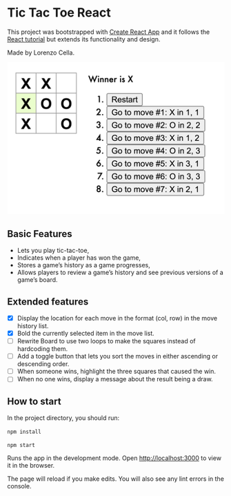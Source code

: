 # Tic Tac Toe React

This project was bootstrapped with [Create React App](https://github.com/facebook/create-react-app) and it follows the [React tutorial](https://reactjs.org/tutorial/tutorial.html) but extends its functionality and design.

Made by Lorenzo Cella.

![](/public/Screenshot.png)

## Basic Features

- Lets you play tic-tac-toe,
- Indicates when a player has won the game,
- Stores a game’s history as a game progresses,
- Allows players to review a game’s history and see previous versions of a game’s board.

## Extended features

- [x] Display the location for each move in the format (col, row) in the move history list.
- [x] Bold the currently selected item in the move list.
- [ ] Rewrite Board to use two loops to make the squares instead of hardcoding them.
- [ ] Add a toggle button that lets you sort the moves in either ascending or descending order.
- [ ] When someone wins, highlight the three squares that caused the win.
- [ ] When no one wins, display a message about the result being a draw.

## How to start

In the project directory, you should run:

`npm install` 

`npm start`

Runs the app in the development mode.
Open [http://localhost:3000](http://localhost:3000) to view it in the browser.

The page will reload if you make edits.
You will also see any lint errors in the console.
